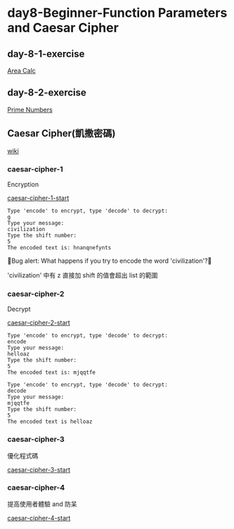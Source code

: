 # day8-Beginner-Function Parameters and Caesar Cipher

## day-8-1-exercise

[Area Calc](https://replit.com/@appbrewery/day-8-start)

## day-8-2-exercise

[Prime Numbers](https://replit.com/@appbrewery/day-8-2-exercise)

## Caesar Cipher(凱撒密碼)

[wiki](https://zh.wikipedia.org/wiki/%E5%87%B1%E6%92%92%E5%AF%86%E7%A2%BC)

### caesar-cipher-1

Encryption

[caesar-cipher-1-start](https://replit.com/@appbrewery/caesar-cipher-1-start)

```
Type 'encode' to encrypt, type 'decode' to decrypt:
g
Type your message:
civilization
Type the shift number:
5
The encoded text is: hnanqnefynts
```

🐛Bug alert: What happens if you try to encode the word 'civilization'?🐛

'civilization' 中有 z 直接加 shift 的值會超出 list 的範圍

### caesar-cipher-2

Decrypt

[caesar-cipher-2-start](https://replit.com/@appbrewery/caesar-cipher-2-start)

```
Type 'encode' to encrypt, type 'decode' to decrypt:
encode
Type your message:
helloaz
Type the shift number:
5
The encoded text is: mjqqtfe

Type 'encode' to encrypt, type 'decode' to decrypt:
decode
Type your message:
mjqqtfe
Type the shift number:
5
The encoded text is helloaz
```

### caesar-cipher-3

優化程式碼

[caesar-cipher-3-start](https://replit.com/@appbrewery/caesar-cipher-3-start)

### caesar-cipher-4

提高使用者體驗 and 防呆

[caesar-cipher-4-start](https://replit.com/@appbrewery/caesar-cipher-4-start)
